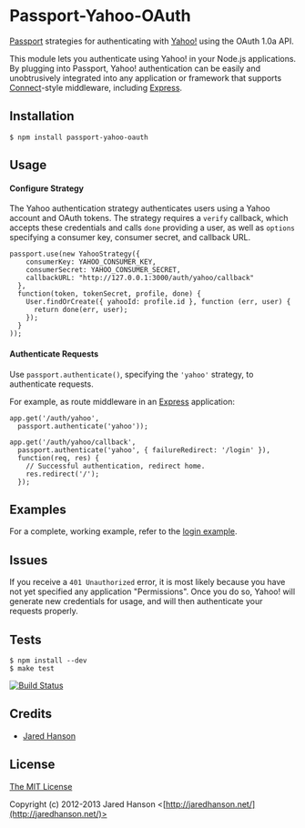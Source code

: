 # Passport-Yahoo-OAuth

[Passport](http://passportjs.org/) strategies for authenticating with [Yahoo!](http://www.yahoo.com/)
using the OAuth 1.0a API.

This module lets you authenticate using Yahoo! in your Node.js applications.
By plugging into Passport, Yahoo! authentication can be easily and
unobtrusively integrated into any application or framework that supports
[Connect](http://www.senchalabs.org/connect/)-style middleware, including
[Express](http://expressjs.com/).

## Installation

    $ npm install passport-yahoo-oauth

## Usage

#### Configure Strategy

The Yahoo authentication strategy authenticates users using a Yahoo account
and OAuth tokens.  The strategy requires a `verify` callback, which accepts
these credentials and calls `done` providing a user, as well as `options`
specifying a consumer key, consumer secret, and callback URL.

    passport.use(new YahooStrategy({
        consumerKey: YAHOO_CONSUMER_KEY,
        consumerSecret: YAHOO_CONSUMER_SECRET,
        callbackURL: "http://127.0.0.1:3000/auth/yahoo/callback"
      },
      function(token, tokenSecret, profile, done) {
        User.findOrCreate({ yahooId: profile.id }, function (err, user) {
          return done(err, user);
        });
      }
    ));

#### Authenticate Requests

Use `passport.authenticate()`, specifying the `'yahoo'` strategy, to
authenticate requests.

For example, as route middleware in an [Express](http://expressjs.com/)
application:

    app.get('/auth/yahoo',
      passport.authenticate('yahoo'));

    app.get('/auth/yahoo/callback',
      passport.authenticate('yahoo', { failureRedirect: '/login' }),
      function(req, res) {
        // Successful authentication, redirect home.
        res.redirect('/');
      });

## Examples

For a complete, working example, refer to the [login example](https://github.com/jaredhanson/passport-yahoo/tree/master/examples/login).

## Issues

If you receive a `401 Unauthorized` error, it is most likely because you have
not yet specified any application "Permissions".  Once you do so, Yahoo! will
generate new credentials for usage, and will then authenticate your requests
properly.

## Tests

    $ npm install --dev
    $ make test

[![Build Status](https://secure.travis-ci.org/jaredhanson/passport-yahoo-oauth.png)](http://travis-ci.org/jaredhanson/passport-yahoo-oauth)

## Credits

  - [Jared Hanson](http://github.com/jaredhanson)

## License

[The MIT License](http://opensource.org/licenses/MIT)

Copyright (c) 2012-2013 Jared Hanson <[http://jaredhanson.net/](http://jaredhanson.net/)>
